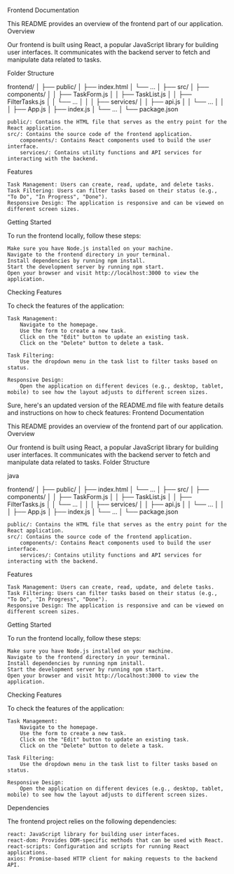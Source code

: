 Frontend Documentation

This README provides an overview of the frontend part of our application.
Overview

Our frontend is built using React, a popular JavaScript library for building user interfaces. It communicates with the backend server to fetch and manipulate data related to tasks.

Folder Structure

frontend/
│
├── public/
│   ├── index.html
│   └── ...
│
├── src/
│   ├── components/
│   │   ├── TaskForm.js
│   │   ├── TaskList.js
│   │   ├── FilterTasks.js
│   │   └── ...
│   │
│   ├── services/
│   │   ├── api.js
│   │   └── ...
│   │
│   ├── App.js
│   ├── index.js
│   └── ...
│
└── package.json

    public/: Contains the HTML file that serves as the entry point for the React application.
    src/: Contains the source code of the frontend application.
        components/: Contains React components used to build the user interface.
        services/: Contains utility functions and API services for interacting with the backend.

Features

    Task Management: Users can create, read, update, and delete tasks.
    Task Filtering: Users can filter tasks based on their status (e.g., "To Do", "In Progress", "Done").
    Responsive Design: The application is responsive and can be viewed on different screen sizes.

Getting Started

To run the frontend locally, follow these steps:

    Make sure you have Node.js installed on your machine.
    Navigate to the frontend directory in your terminal.
    Install dependencies by running npm install.
    Start the development server by running npm start.
    Open your browser and visit http://localhost:3000 to view the application.

Checking Features

To check the features of the application:

    Task Management:
        Navigate to the homepage.
        Use the form to create a new task.
        Click on the "Edit" button to update an existing task.
        Click on the "Delete" button to delete a task.

    Task Filtering:
        Use the dropdown menu in the task list to filter tasks based on status.

    Responsive Design:
        Open the application on different devices (e.g., desktop, tablet, mobile) to see how the layout adjusts to different screen sizes.

Sure, here's an updated version of the README.md file with feature details and instructions on how to check features:
Frontend Documentation

This README provides an overview of the frontend part of our application.
Overview

Our frontend is built using React, a popular JavaScript library for building user interfaces. It communicates with the backend server to fetch and manipulate data related to tasks.
Folder Structure

java

frontend/
│
├── public/
│   ├── index.html
│   └── ...
│
├── src/
│   ├── components/
│   │   ├── TaskForm.js
│   │   ├── TaskList.js
│   │   ├── FilterTasks.js
│   │   └── ...
│   │
│   ├── services/
│   │   ├── api.js
│   │   └── ...
│   │
│   ├── App.js
│   ├── index.js
│   └── ...
│
└── package.json

    public/: Contains the HTML file that serves as the entry point for the React application.
    src/: Contains the source code of the frontend application.
        components/: Contains React components used to build the user interface.
        services/: Contains utility functions and API services for interacting with the backend.

Features

    Task Management: Users can create, read, update, and delete tasks.
    Task Filtering: Users can filter tasks based on their status (e.g., "To Do", "In Progress", "Done").
    Responsive Design: The application is responsive and can be viewed on different screen sizes.

Getting Started

To run the frontend locally, follow these steps:

    Make sure you have Node.js installed on your machine.
    Navigate to the frontend directory in your terminal.
    Install dependencies by running npm install.
    Start the development server by running npm start.
    Open your browser and visit http://localhost:3000 to view the application.

Checking Features

To check the features of the application:

    Task Management:
        Navigate to the homepage.
        Use the form to create a new task.
        Click on the "Edit" button to update an existing task.
        Click on the "Delete" button to delete a task.

    Task Filtering:
        Use the dropdown menu in the task list to filter tasks based on status.

    Responsive Design:
        Open the application on different devices (e.g., desktop, tablet, mobile) to see how the layout adjusts to different screen sizes.

Dependencies

The frontend project relies on the following dependencies:

    react: JavaScript library for building user interfaces.
    react-dom: Provides DOM-specific methods that can be used with React.
    react-scripts: Configuration and scripts for running React applications.
    axios: Promise-based HTTP client for making requests to the backend API.

